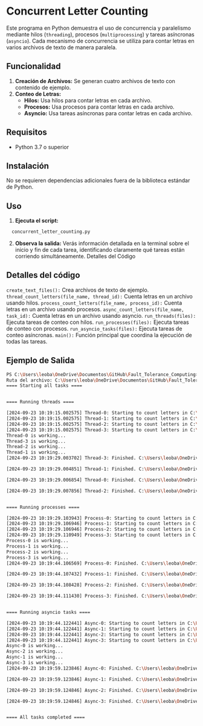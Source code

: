 # Concurrent Letter Counting

Este programa en Python demuestra el uso de concurrencia y paralelismo mediante hilos (`threading`), procesos (`multiprocessing`) y tareas asíncronas (`asyncio`). Cada mecanismo de concurrencia se utiliza para contar letras en varios archivos de texto de manera paralela.

## Funcionalidad

1. **Creación de Archivos:** Se generan cuatro archivos de texto con contenido de ejemplo.
2. **Conteo de Letras:**
   - **Hilos:** Usa hilos para contar letras en cada archivo.
   - **Procesos:** Usa procesos para contar letras en cada archivo.
   - **Asyncio:** Usa tareas asíncronas para contar letras en cada archivo.

## Requisitos

- Python 3.7 o superior

## Instalación

No se requieren dependencias adicionales fuera de la biblioteca estándar de Python.

## Uso

1. **Ejecuta el script:**
  ```bash python
    concurrent_letter_counting.py
  ```

2. **Observa la salida:** Verás información detallada en la terminal sobre el inicio y fin de cada tarea, identificando claramente qué tareas están corriendo simultáneamente.
Detalles del Código

## Detalles del código

`create_text_files():` Crea archivos de texto de ejemplo.
`thread_count_letters(file_name, thread_id):` Cuenta letras en un archivo usando hilos.
`process_count_letters(file_name, process_id):` Cuenta letras en un archivo usando procesos.
`async_count_letters(file_name, task_id):` Cuenta letras en un archivo usando asyncio.
`run_threads(files):` Ejecuta tareas de conteo con hilos.
`run_processes(files):` Ejecuta tareas de conteo con procesos.
`run_asyncio_tasks(files):` Ejecuta tareas de conteo asíncronas.
`main():` Función principal que coordina la ejecución de todas las tareas.

## Ejemplo de Salida

```bash yaml
PS C:\Users\leoba\OneDrive\Documentos\GitHub\Fault_Tolerance_Computing> & C:/Users/leoba/AppData/Local/Programs/Python/Python312/python.exe c:/Users/leoba/OneDrive/Documentos/GitHub/Fault_Tolerance_Computing/Tareas/4/main.py
Ruta del archivo: C:\Users\leoba\OneDrive\Documentos\GitHub\Fault_Tolerance_Computing\Tareas\4
==== Starting all tasks ====


==== Running threads ====

[2024-09-23 10:19:15.002575] Thread-0: Starting to count letters in C:\Users\leoba\OneDrive\Documentos\GitHub\Fault_Tolerance_Computing\Tareas\4\file_1.txt
[2024-09-23 10:19:15.002575] Thread-1: Starting to count letters in C:\Users\leoba\OneDrive\Documentos\GitHub\Fault_Tolerance_Computing\Tareas\4\file_2.txt
[2024-09-23 10:19:15.002575] Thread-2: Starting to count letters in C:\Users\leoba\OneDrive\Documentos\GitHub\Fault_Tolerance_Computing\Tareas\4\file_3.txt
[2024-09-23 10:19:15.002575] Thread-3: Starting to count letters in C:\Users\leoba\OneDrive\Documentos\GitHub\Fault_Tolerance_Computing\Tareas\4\file_4.txt
Thread-0 is working...
Thread-3 is working...
Thread-2 is working...
Thread-1 is working...
[2024-09-23 10:19:29.003702] Thread-3: Finished. C:\Users\leoba\OneDrive\Documentos\GitHub\Fault_Tolerance_Computing\Tareas\4\file_4.txt has 33 letters.

[2024-09-23 10:19:29.004851] Thread-1: Finished. C:\Users\leoba\OneDrive\Documentos\GitHub\Fault_Tolerance_Computing\Tareas\4\file_2.txt has 37 letters.

[2024-09-23 10:19:29.006854] Thread-0: Finished. C:\Users\leoba\OneDrive\Documentos\GitHub\Fault_Tolerance_Computing\Tareas\4\file_1.txt has 34 letters.

[2024-09-23 10:19:29.007856] Thread-2: Finished. C:\Users\leoba\OneDrive\Documentos\GitHub\Fault_Tolerance_Computing\Tareas\4\file_3.txt has 34 letters.


==== Running processes ====

[2024-09-23 10:19:29.103943] Process-0: Starting to count letters in C:\Users\leoba\OneDrive\Documentos\GitHub\Fault_Tolerance_Computing\Tareas\4\file_1.txt
[2024-09-23 10:19:29.106946] Process-1: Starting to count letters in C:\Users\leoba\OneDrive\Documentos\GitHub\Fault_Tolerance_Computing\Tareas\4\file_2.txt
[2024-09-23 10:19:29.106946] Process-2: Starting to count letters in C:\Users\leoba\OneDrive\Documentos\GitHub\Fault_Tolerance_Computing\Tareas\4\file_3.txt
[2024-09-23 10:19:29.110949] Process-3: Starting to count letters in C:\Users\leoba\OneDrive\Documentos\GitHub\Fault_Tolerance_Computing\Tareas\4\file_4.txt
Process-0 is working...
Process-1 is working...
Process-2 is working...
Process-3 is working...
[2024-09-23 10:19:44.106569] Process-0: Finished. C:\Users\leoba\OneDrive\Documentos\GitHub\Fault_Tolerance_Computing\Tareas\4\file_1.txt has 34 letters.

[2024-09-23 10:19:44.107432] Process-1: Finished. C:\Users\leoba\OneDrive\Documentos\GitHub\Fault_Tolerance_Computing\Tareas\4\file_2.txt has 37 letters. 

[2024-09-23 10:19:44.108428] Process-2: Finished. C:\Users\leoba\OneDrive\Documentos\GitHub\Fault_Tolerance_Computing\Tareas\4\file_3.txt has 34 letters. 

[2024-09-23 10:19:44.111430] Process-3: Finished. C:\Users\leoba\OneDrive\Documentos\GitHub\Fault_Tolerance_Computing\Tareas\4\file_4.txt has 33 letters. 


==== Running asyncio tasks ====

[2024-09-23 10:19:44.122441] Async-0: Starting to count letters in C:\Users\leoba\OneDrive\Documentos\GitHub\Fault_Tolerance_Computing\Tareas\4\file_1.txt
[2024-09-23 10:19:44.122441] Async-1: Starting to count letters in C:\Users\leoba\OneDrive\Documentos\GitHub\Fault_Tolerance_Computing\Tareas\4\file_2.txt
[2024-09-23 10:19:44.122441] Async-2: Starting to count letters in C:\Users\leoba\OneDrive\Documentos\GitHub\Fault_Tolerance_Computing\Tareas\4\file_3.txt
[2024-09-23 10:19:44.122441] Async-3: Starting to count letters in C:\Users\leoba\OneDrive\Documentos\GitHub\Fault_Tolerance_Computing\Tareas\4\file_4.txt
Async-0 is working...
Async-2 is working...
Async-1 is working...
Async-3 is working...
[2024-09-23 10:19:59.123846] Async-0: Finished. C:\Users\leoba\OneDrive\Documentos\GitHub\Fault_Tolerance_Computing\Tareas\4\file_1.txt has 34 letters.

[2024-09-23 10:19:59.123846] Async-1: Finished. C:\Users\leoba\OneDrive\Documentos\GitHub\Fault_Tolerance_Computing\Tareas\4\file_2.txt has 37 letters.

[2024-09-23 10:19:59.124846] Async-2: Finished. C:\Users\leoba\OneDrive\Documentos\GitHub\Fault_Tolerance_Computing\Tareas\4\file_3.txt has 34 letters.

[2024-09-23 10:19:59.124846] Async-3: Finished. C:\Users\leoba\OneDrive\Documentos\GitHub\Fault_Tolerance_Computing\Tareas\4\file_4.txt has 33 letters.


==== All tasks completed ====
```
